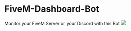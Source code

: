 # FiveM-Dashboard-Bot
Monitor your FiveM Server on your Discord with this Bot
![](https://i.imgur.com/Vc6iQCO.png)
